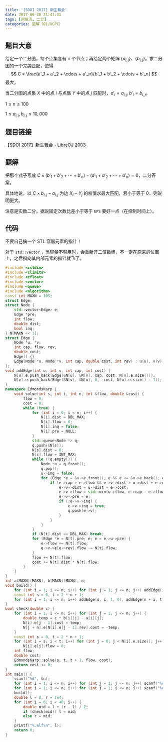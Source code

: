 ```yaml
---
title: '[SDOI 2017] 新生舞会'
date: 2017-06-30 21:41:31
tags: [网络流, 二分]
categories: 题解（OI/XCPC）
---
```


## 题目大意

给定一个二分图，每个点集各有 $n$ 个节点；再给定两个矩阵 $\{a_{i, j}\}$、$\{b_{i, j}\}$。求二分图的一个完美匹配，使得
$$
C = \frac{a'_1 + a'_2 + \cdots + a'_n}{b'_1 + b'_2 + \cdots + b'_n}
$$
最大。

当二分图的点集 $X$ 中的点 $i$ 与点集 $Y$ 中的点 $j$ 匹配时，$a'_i = a_{i, j}, b'_i = b_{i, j}$。

$1 \leqslant n \leqslant 100$

$1 \leqslant a_{i, j}, b_{i, j} \leqslant 10,000$

## 题目链接

[【SDOI 2017】新生舞会 - LibreOJ 2003](https://loj.ac/problem/2003)

<!-- more -->

## 题解

把那个式子写成 $C \times (b'_1 + b'_2 + \cdots + b'_n) - (a'_1 + a'_2 + \cdots + a'_n) = 0$，二分答案。

具体地说，以 $C \times b_{i, j} - a_{i, j}$ 为边 $X_i - Y_j$ 的权值求最大匹配，若小于等于 $0$，则说明更大。

注意是实数二分。据说固定次数比差小于等于 `EPS` 要好一点（在控制时间上）。

## 代码

不要自己搞一个 STL 容器元素的指针！

对于 `std::vector` ，当容量不够用时，会重新开二倍数组，不一定在原来的位置上，之后指向其内部元素的指针就飞了。

```c++
#include <cstdio>
#include <climits>
#include <cfloat>
#include <vector>
#include <queue>
#include <algorithm>
const int MAXN = 105;
struct Edge;
struct Node {
    std::vector<Edge> e;
    Edge *pre;
    int flow;
    double dist;
    bool inq;
} N[MAXN << 1];
struct Edge {
    Node *u, *v;
    int cap, flow, rev;
    double cost;
    Edge() {}
    Edge(Node *u, Node *v, int cap, double cost, int rev) : u(u), v(v), cap(cap), flow(0), cost(cost), rev(rev) {}
};
void addEdge(int u, int v, int cap, int cost) {
    N[u].e.push_back(Edge(&N[u], &N[v], cap, cost, N[v].e.size()));
    N[v].e.push_back(Edge(&N[v], &N[u], 0, -cost, N[u].e.size() - 1));
}
namespace EdmondsKarp {
    void solve(int s, int t, int n, int &flow, double &cost) {
        flow = 0;
        cost = 0;
        while (true) {
            for (int i = 0; i < n; i++) {
                N[i].dist = DBL_MAX;
                N[i].flow = 0;
                N[i].inq = false;
                N[i].pre = NULL;
            }
            std::queue<Node *> q;
            q.push(&N[s]);
            N[s].dist = 0;
            N[s].flow = INT_MAX;
            while (!q.empty()) {
                Node *u = q.front();
                q.pop();
                u->inq = false;
                for (Edge *e = &u->e.front(); e && e <= &u->e.back(); e++) {
                    if (e->cap > e->flow && e->v->dist > u->dist + e->cost) {
                        e->v->dist = u->dist + e->cost;
                        e->v->flow = std::min(u->flow, e->cap - e->flow);
                        e->v->pre = e;
                        if (!e->v->inq) {
                            e->v->inq = true;
                            q.push(e->v);
                        }
                    }
                }
            }
            if (N[t].dist == DBL_MAX) break;
            for (Edge *e = N[t].pre; e; e = e->u->pre) {
                e->flow += N[t].flow;
                e->v->e[e->rev].flow -= N[t].flow;
            }
            flow += N[t].flow;
            cost += N[t].dist * N[t].flow;
        }
    }
}
int a[MAXN][MAXN], b[MAXN][MAXN], n;
void build() {
    for (int i = 1; i <= n; i++) for (int j = 1; j <= n; j++) addEdge(i, j + n, 1, 0);
    const int s = 0, t = 2 * n + 1;
    for (int i = 1; i <= n; i++) addEdge(s, i, 1, 0), addEdge(n + i, t, 1, 0);
}
bool check(double c) {
    for (int i = 1; i <= n; i++) for (int j = 1; j <= n; j++) {
        double temp = c * b[i][j] - a[i][j];
        N[i].e[j - 1].cost = temp;
        N[j + n].e[N[i].e[j - 1].rev].cost = -temp;
    }
    const int s = 0, t = 2 * n + 1;
    for (int i = s; i < t; i++) for (int j = 0; j < N[i].e.size(); j++)
        N[i].e[j].flow = 0;
    int flow;
    double cost;
    EdmondsKarp::solve(s, t, t + 1, flow, cost);
    return cost <= 0;
}
int main() {
    scanf("%d", &n);
    for (int i = 1; i <= n; i++) for (int j = 1; j <= n; j++) scanf("%d", &a[i][j]);
    for (int i = 1; i <= n; i++) for (int j = 1; j <= n; j++) scanf("%d", &b[i][j]);
    build();
    double l = 0, r = 1e4;
    for (int i = 0; i < 40; i++) {
        double mid = l + (r - l) / 2;
        if (check(mid)) l = mid;
        else r = mid;
    }
    printf("%.6lf\n", l);
    return 0;
}
```